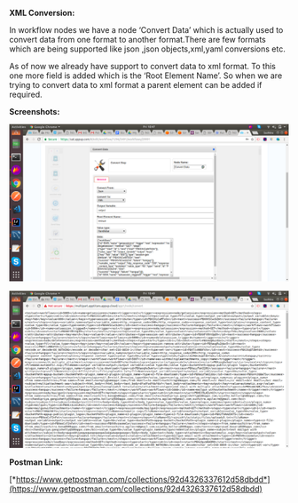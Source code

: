 **XML Conversion:**

In workflow nodes we have a node ‘Convert Data’ which is actually used
to convert data from one format to another format.There are few formats
which are being supported like json ,json objects,xml,yaml conversions
etc.

As of now we already have support to convert data to xml format. To this
one more field is added which is the ‘Root Element Name’. So when we are
trying to convert data to xml format a parent element can be added if
required.

**Screenshots:**

![Components1](../../../assets/Features_images/convert_to_xml/XML%20Conversion/image1.png)


![Components2](../../../assets/Features_images/convert_to_xml/XML%20Conversion/image2.png)


**Postman Link:**

[*https://www.getpostman.com/collections/92d4326337612d58dbdd*](https://www.getpostman.com/collections/92d4326337612d58dbdd)
